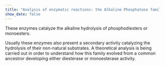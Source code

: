 ```yaml
---
title: "Analysis of enzymatic reactions: the Alkaline Phosphatase family"
show_date: false
---
```


These enzymes catalyze the alkaline hydrolysis of phosphodiesters or monoesters.

<!--more-->

Usually these enzymes also present a secondary activity catalyzing the hydrolysis of their non-natural substrates. A theoretical analysis is being carried out in order to understand how this family evolved from a common ancestror developing either diesterase or monoesterase activity.